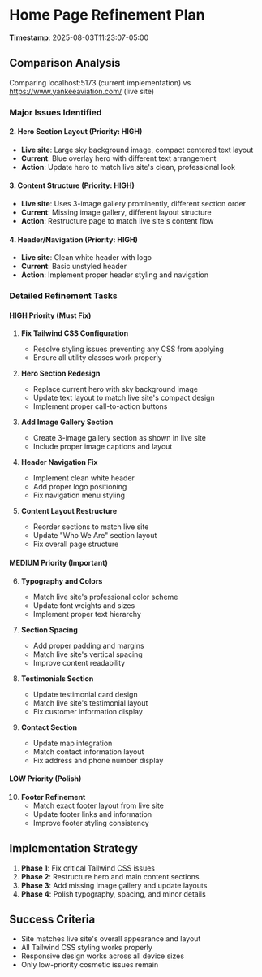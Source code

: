 # Home Page Refinement Plan

**Timestamp**: 2025-08-03T11:23:07-05:00

## Comparison Analysis

Comparing localhost:5173 (current implementation) vs https://www.yankeeaviation.com/ (live site)

### Major Issues Identified

#### 2. **Hero Section Layout** (Priority: HIGH)

- **Live site**: Large sky background image, compact centered text layout
- **Current**: Blue overlay hero with different text arrangement
- **Action**: Update hero to match live site's clean, professional look

#### 3. **Content Structure** (Priority: HIGH)

- **Live site**: Uses 3-image gallery prominently, different section order
- **Current**: Missing image gallery, different layout structure
- **Action**: Restructure page to match live site's content flow

#### 4. **Header/Navigation** (Priority: HIGH)

- **Live site**: Clean white header with logo
- **Current**: Basic unstyled header
- **Action**: Implement proper header styling and navigation

### Detailed Refinement Tasks

#### HIGH Priority (Must Fix)

1. **Fix Tailwind CSS Configuration**
   - Resolve styling issues preventing any CSS from applying
   - Ensure all utility classes work properly
2. **Hero Section Redesign**

   - Replace current hero with sky background image
   - Update text layout to match live site's compact design
   - Implement proper call-to-action buttons

3. **Add Image Gallery Section**

   - Create 3-image gallery section as shown in live site
   - Include proper image captions and layout

4. **Header Navigation Fix**

   - Implement clean white header
   - Add proper logo positioning
   - Fix navigation menu styling

5. **Content Layout Restructure**
   - Reorder sections to match live site
   - Update "Who We Are" section layout
   - Fix overall page structure

#### MEDIUM Priority (Important)

6. **Typography and Colors**

   - Match live site's professional color scheme
   - Update font weights and sizes
   - Implement proper text hierarchy

7. **Section Spacing**

   - Add proper padding and margins
   - Match live site's vertical spacing
   - Improve content readability

8. **Testimonials Section**

   - Update testimonial card design
   - Match live site's testimonial layout
   - Fix customer information display

9. **Contact Section**
   - Update map integration
   - Match contact information layout
   - Fix address and phone number display

#### LOW Priority (Polish)

10. **Footer Refinement**
    - Match exact footer layout from live site
    - Update footer links and information
    - Improve footer styling consistency

## Implementation Strategy

1. **Phase 1**: Fix critical Tailwind CSS issues
2. **Phase 2**: Restructure hero and main content sections
3. **Phase 3**: Add missing image gallery and update layouts
4. **Phase 4**: Polish typography, spacing, and minor details

## Success Criteria

- Site matches live site's overall appearance and layout
- All Tailwind CSS styling works properly
- Responsive design works across all device sizes
- Only low-priority cosmetic issues remain
